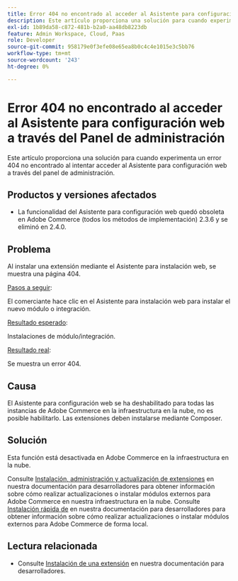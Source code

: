 ```yaml
---
title: Error 404 no encontrado al acceder al Asistente para configuración web a través del Panel de administración
description: Este artículo proporciona una solución para cuando experimenta un error 404 no encontrado al intentar acceder al Asistente para configuración web a través del panel de administración.
exl-id: 1b89da58-c872-481b-b2a0-aa48db8223db
feature: Admin Workspace, Cloud, Paas
role: Developer
source-git-commit: 958179e0f3efe08e65ea8b0c4c4e1015e3c5bb76
workflow-type: tm+mt
source-wordcount: '243'
ht-degree: 0%

---
```


# Error 404 no encontrado al acceder al Asistente para configuración web a través del Panel de administración

Este artículo proporciona una solución para cuando experimenta un error 404 no encontrado al intentar acceder al Asistente para configuración web a través del panel de administración.

## Productos y versiones afectados

* La funcionalidad del Asistente para configuración web quedó obsoleta en Adobe Commerce (todos los métodos de implementación) 2.3.6 y se eliminó en 2.4.0.

## Problema

Al instalar una extensión mediante el Asistente para instalación web, se muestra una página 404.

<u>Pasos a seguir</u>:

El comerciante hace clic en el Asistente para instalación web para instalar el nuevo módulo o integración.

<u>Resultado esperado</u>:

Instalaciones de módulo/integración.

<u>Resultado real</u>:

Se muestra un error 404.

## Causa

El Asistente para configuración web se ha deshabilitado para todas las instancias de Adobe Commerce en la infraestructura en la nube, no es posible habilitarlo. Las extensiones deben instalarse mediante Composer.

## Solución

Esta función está desactivada en Adobe Commerce en la infraestructura en la nube.

Consulte [Instalación, administración y actualización de extensiones](https://devdocs.magento.com/cloud/howtos/install-components.html) en nuestra documentación para desarrolladores para obtener información sobre cómo realizar actualizaciones o instalar módulos externos para Adobe Commerce en nuestra infraestructura en la nube.
Consulte [Instalación rápida de](https://devdocs.magento.com/guides/v2.3/install-gde/composer.html) en nuestra documentación para desarrolladores para obtener información sobre cómo realizar actualizaciones o instalar módulos externos para Adobe Commerce de forma local.

## Lectura relacionada

* Consulte [Instalación de una extensión](https://devdocs.magento.com/cloud/howtos/install-components.html#install-an-extension) en nuestra documentación para desarrolladores.
